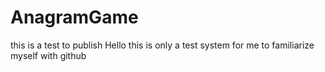 # AnagramGame
this is a test to publish
Hello this is only a test system for me to familiarize myself with github
